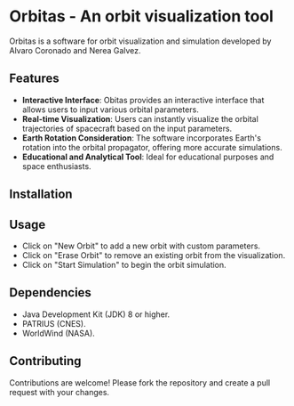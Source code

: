 # Orbitas - An orbit visualization tool

Orbitas is a software for orbit visualization and simulation developed by Alvaro Coronado and Nerea Galvez.

## Features
- **Interactive Interface**: Obitas provides an interactive interface that allows users to input various orbital parameters.
- **Real-time Visualization**: Users can instantly visualize the orbital trajectories of spacecraft based on the input parameters.
- **Earth Rotation Consideration**: The software incorporates Earth's rotation into the orbital propagator, offering more accurate simulations.
- **Educational and Analytical Tool**: Ideal for educational purposes and space enthusiasts.

## Installation

## Usage

- Click on "New Orbit" to add a new orbit with custom parameters.
- Click on "Erase Orbit" to remove an existing orbit from the visualization.
- Click on "Start Simulation" to begin the orbit simulation.

## Dependencies

- Java Development Kit (JDK) 8 or higher.
- PATRIUS (CNES).
- WorldWind (NASA).

## Contributing

Contributions are welcome! Please fork the repository and create a pull request with your changes.
